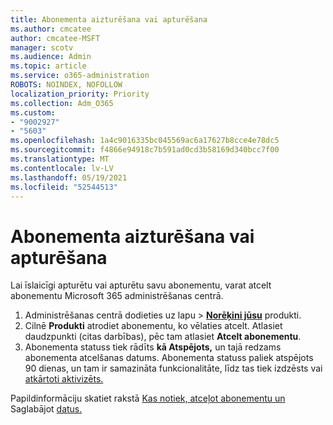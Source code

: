 ```yaml
---
title: Abonementa aizturēšana vai apturēšana
ms.author: cmcatee
author: cmcatee-MSFT
manager: scotv
ms.audience: Admin
ms.topic: article
ms.service: o365-administration
ROBOTS: NOINDEX, NOFOLLOW
localization_priority: Priority
ms.collection: Adm_O365
ms.custom:
- "9002927"
- "5603"
ms.openlocfilehash: 1a4c9016335bc045569ac6a17627b8cce4e78dc5
ms.sourcegitcommit: f4866e94918c7b591ad0cd3b58169d340bcc7f00
ms.translationtype: MT
ms.contentlocale: lv-LV
ms.lasthandoff: 05/19/2021
ms.locfileid: "52544513"
---
```

# <a name="suspend-or-pause-a-subscription"></a>Abonementa aizturēšana vai apturēšana

Lai īslaicīgi apturētu vai apturētu savu abonementu, varat atcelt abonementu Microsoft 365 administrēšanas centrā.

1. Administrēšanas centrā dodieties uz lapu  >  **[Norēķini jūsu](https://go.microsoft.com/fwlink/p/?linkid=842054)** produkti.
2. Cilnē **Produkti** atrodiet abonementu, ko vēlaties atcelt. Atlasiet daudzpunkti (citas darbības), pēc tam atlasiet **Atcelt abonementu**.
3. Abonementa statuss tiek rādīts **kā Atspējots,** un tajā redzams abonementa atcelšanas datums. Abonementa statuss paliek atspējots 90 dienas, un tam ir samazināta funkcionalitāte, līdz tas tiek izdzēsts vai [atkārtoti aktivizēts.](/microsoft-365/commerce/subscriptions/reactivate-your-subscription)

Papildinformāciju skatiet rakstā [Kas notiek, atceļot abonementu un](/microsoft-365/commerce/subscriptions/cancel-your-subscription#what-happens-when-you-cancel-a-subscription) Saglabājot [datus.](/microsoft-365/commerce/subscriptions/cancel-your-subscription#save-your-data)
